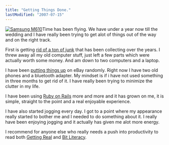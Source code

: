 ```yaml
---
title: "Getting Things Done."
lastModified: "2007-07-15"
---
```


[![](/images/box_.jpg "Samsung M610")](http://cgi.ebay.com/Samsung-SPH-M610-Sprint-w-2Gig-Memory-Ton-of-Extras_W0QQitemZ190132063913QQihZ009QQcategoryZ64355QQssPageNameZWDVWQQrdZ1QQcmdZViewItem)Time has been flying. We have under a year now till the wedding and I have really been trying to get alot of things out of the way and on the right track.

First is getting [rid of a ton of junk](http://flickr.com/photos/dorkstyle/tags/trash/) that has been collecting over the years. I threw away all my old computer stuff, just left a few parts which were actually worth some money. And am down to two computers and a laptop.

I have been [putting things up](http://search.ebay.com/_W0QQsassZsega-dreamcasterQQhtZ-1) on eBay randomly. Right now I have two old phones and a bluetooth adapter. My mindset is if i have not used something in three months to get rid of it. I have really been trying to minimize the clutter in my life.

I have been using [Ruby on Rails](http://nickdenardis.blogspot.com/search/label/rails) more and more and it has grown on me, it is simple, straight to the point and a real enjoyable experience.

I have also started jogging every day. I got to a point where my appearance really started to bother me and I needed to do something about it. I really have been enjoying jogging and it actually has given me alot more energy.

I recommend for anyone else who really needs a push into productivity to read both [Getting Real](http://gettingreal.37signals.com/) and [Bit Literacy](http://bitliteracy.com/).
